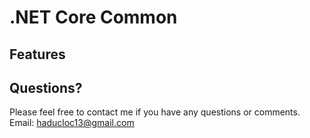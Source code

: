 # .NET Core Common

## Features

## Questions?
Please feel free to contact me if you have any questions or comments.
Email: haducloc13@gmail.com
